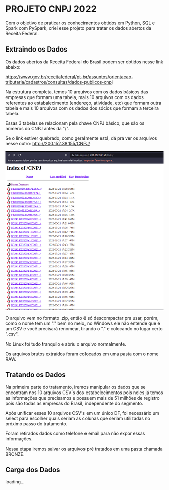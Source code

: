 # PROJETO CNPJ 2022

Com o objetivo de praticar os conhecimentos obtidos em Python, SQL e Spark com PySpark, criei esse projeto para tratar os dados abertos da Receita Federal.


## Extraindo os Dados 
Os dados abertos da Receita Federal do Brasil podem ser obtidos nesse link abaixo:

https://www.gov.br/receitafederal/pt-br/assuntos/orientacao-tributaria/cadastros/consultas/dados-publicos-cnpj

Na estrutura completa, temos 10 arquivos com os dados básicos das empresas que formam uma tabela, mais 10 arquivos com os dados referentes ao estabalecimento (endereço, atividade, etc) que formam outra tabela e mais 10 arquivos com os dados dos sócios que formam a terceira tabela.

Essas 3 tabelas se relacionam pela chave CNPJ básico, que são os números do CNPJ antes da "/".

Se o link estiver quebrado, como geralmente está, dá pra ver os arquivos nesse outro: http://200.152.38.155/CNPJ/

![imagem do site da RFB](https://github.com/gittil/projeto-cnpj-2022/blob/main/imagens/tela-site-rfb.png)


O arquivo vem no formato .zip, então é só descompactar pra usar, porém, como o nome tem um "." bem no meio, no Windows ele não entende que é um CSV e você precisará renomear, tirando o "." e colocando no lugar certo ".csv".

No Linux foi tudo tranquilo e abriu o arquivo normalmente.

Os arquivos brutos extraídos foram colocados em uma pasta com o nome RAW. 

## Tratando os Dados

Na primeira parte do tratamento, iremos manipular os dados que se encontram nos 10 arquivos CSV´s dos estabelecimentos pois neles já temos as informações que precisamos e possuem mais de 51 milhões de registro pois são todas as empresas do Brasil, independente do segmento.

Após unificar esses 10 arquivos CSV's em um único DF, foi necessário um select para escolher quais seriam as colunas que seriam utilizadas no próximo passo do tratamento.

Foram retirados dados como telefone e email para não expor essas informações.

Nessa etapa iremos salvar os arquivos pré tratados em uma pasta chamada BRONZE.


## Carga dos Dados

loading...